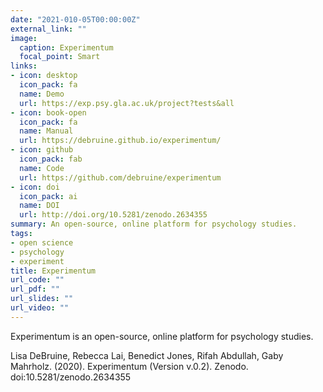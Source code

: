 ```yaml
---
date: "2021-010-05T00:00:00Z"
external_link: ""
image:
  caption: Experimentum
  focal_point: Smart
links:
- icon: desktop
  icon_pack: fa
  name: Demo
  url: https://exp.psy.gla.ac.uk/project?tests&all
- icon: book-open
  icon_pack: fa
  name: Manual
  url: https://debruine.github.io/experimentum/
- icon: github
  icon_pack: fab
  name: Code
  url: https://github.com/debruine/experimentum
- icon: doi
  icon_pack: ai
  name: DOI
  url: http://doi.org/10.5281/zenodo.2634355
summary: An open-source, online platform for psychology studies.
tags:
- open science
- psychology
- experiment
title: Experimentum
url_code: ""
url_pdf: ""
url_slides: ""
url_video: ""
---
```


Experimentum is an open-source, online platform for psychology studies.

Lisa DeBruine, Rebecca Lai, Benedict Jones, Rifah Abdullah, Gaby Mahrholz. (2020). Experimentum (Version v.0.2). Zenodo. doi:10.5281/zenodo.2634355
